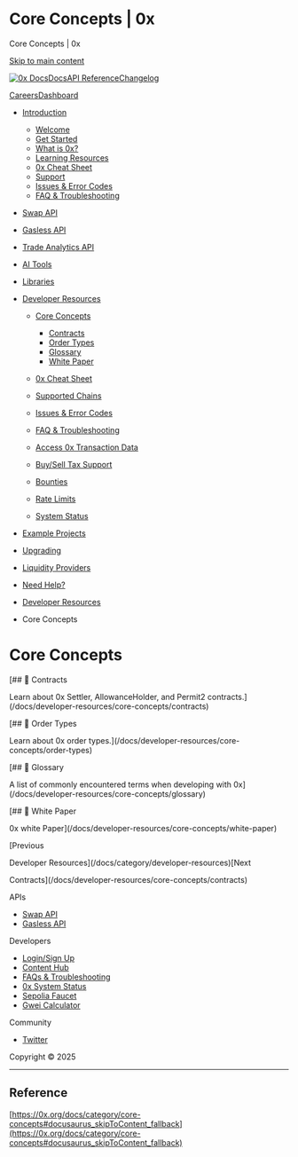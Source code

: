 # Core Concepts | 0x

Core Concepts | 0x




[Skip to main content](#docusaurus_skipToContent_fallback)

[![0x Docs](/docs/img/0x-logo.png)](/docs/)[Docs](/docs/introduction/welcome)[API Reference](/docs/api)[Changelog](/docs/changelog/)

[Careers](https://0x.org/careers#open-positions)[Dashboard](https://dashboard.0x.org/)

* [Introduction](/docs/category/introduction)

  + [Welcome](/docs/introduction/welcome)
  + [Get Started](/docs/introduction/getting-started)
  + [What is 0x?](/docs/introduction/introduction-to-0x)
  + [Learning Resources](/docs/introduction/guides)
  + [0x Cheat Sheet](/docs/introduction/0x-cheat-sheet)
  + [Support](/docs/introduction/community)
  + [Issues & Error Codes](/docs/introduction/api-issues)
  + [FAQ & Troubleshooting](/docs/developer-resources/faqs-and-troubleshooting)
* [Swap API](/docs/category/swap-api)
* [Gasless API](/docs/category/gasless-api)
* [Trade Analytics API](/docs/category/trade-analytics-api)
* [AI Tools](/docs/category/ai-tools)
* [Libraries](/docs/category/libraries)
* [Developer Resources](/docs/category/developer-resources)

  + [Core Concepts](/docs/category/core-concepts)

    - [Contracts](/docs/developer-resources/core-concepts/contracts)
    - [Order Types](/docs/developer-resources/core-concepts/order-types)
    - [Glossary](/docs/developer-resources/core-concepts/glossary)
    - [White Paper](/docs/developer-resources/core-concepts/white-paper)
  + [0x Cheat Sheet](/docs/introduction/0x-cheat-sheet)
  + [Supported Chains](/docs/developer-resources/supported-chains)
  + [Issues & Error Codes](/docs/introduction/api-issues)
  + [FAQ & Troubleshooting](/docs/developer-resources/faqs-and-troubleshooting)
  + [Access 0x Transaction Data](/docs/developer-resources/transaction-data)
  + [Buy/Sell Tax Support](/docs/developer-resources/buy-sell-tax-support)
  + [Bounties](/docs/developer-resources/bounties)
  + [Rate Limits](/docs/developer-resources/rate-limits)
  + [System Status](https://status.0x.org/)
* [Example Projects](https://github.com/0xProject/0x-examples)
* [Upgrading](/docs/upgrading)
* [Liquidity Providers](/docs/category/liquidity-providers)
* [Need Help?](/docs/category/need-help)

* [Developer Resources](/docs/category/developer-resources)
* Core Concepts

# Core Concepts

[## 📄️ Contracts

Learn about 0x Settler, AllowanceHolder, and Permit2 contracts.](/docs/developer-resources/core-concepts/contracts)

[## 📄️ Order Types

Learn about 0x order types.](/docs/developer-resources/core-concepts/order-types)

[## 📄️ Glossary

A list of commonly encountered terms when developing with 0x](/docs/developer-resources/core-concepts/glossary)

[## 📄️ White Paper

0x white Paper](/docs/developer-resources/core-concepts/white-paper)

[Previous

Developer Resources](/docs/category/developer-resources)[Next

Contracts](/docs/developer-resources/core-concepts/contracts)

APIs

* [Swap API](/docs/category/swap-api)
* [Gasless API](/docs/category/gasless-api)

Developers

* [Login/Sign Up](https://dashboard.0x.org/)
* [Content Hub](https://www.0x.org/content-hub)
* [FAQs & Troubleshooting](/docs/developer-resources/faqs-and-troubleshooting)
* [0x System Status](https://status.0x.org/)
* [Sepolia Faucet](https://sepoliafaucet.com/)
* [Gwei Calculator](https://www.alchemy.com/gwei-calculator)

Community

* [Twitter](https://twitter.com/0xproject)

Copyright © 2025

---

## Reference
[https://0x.org/docs/category/core-concepts#docusaurus_skipToContent_fallback](https://0x.org/docs/category/core-concepts#docusaurus_skipToContent_fallback)
